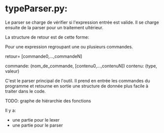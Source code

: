 # typeParser.py:

Le parser se charge de vérifier si l'expression entrée est valide. Il se charge ensuite de la parser pour un traitement ultérieur.

La structure de retour est de cette forme:

Pour une expression regroupant une ou plusieurs commandes.

retour= [commande0,...,commandeN]

commande: (nom_de_commande, [contenu0,...,contenuN])
contenu: (type, valeur)

C'est le parser principal de l'outil. Il prend en entrée les commandes du programme et retourne en sortie une structure de donnée plus facile à traiter dans le code.

TODO: graphe de hiérarchie des fonctions

Il y a:
- une partie pour le lexer
- une partie pour le parser
